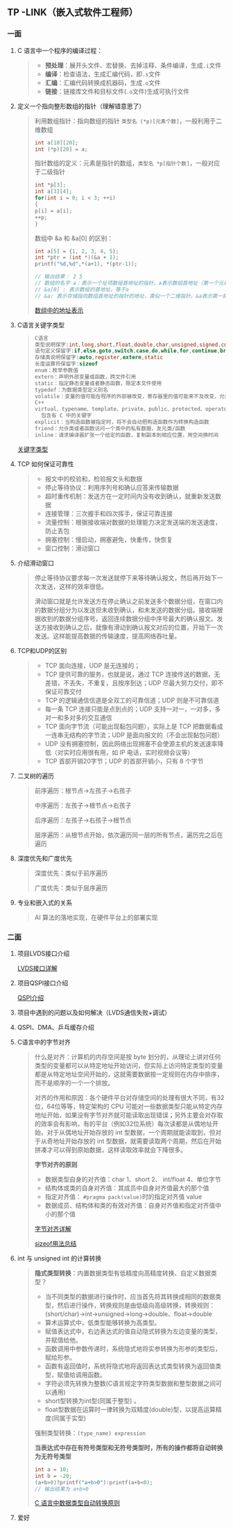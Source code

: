 ## TP -LINK（嵌入式软件工程师）

### 一面

1. C 语言中一个程序的编译过程：

    >- **预处理**：展开头文件、宏替换、去掉注释、条件编译，生成`.i`文件
    >- **编译**：检查语法，生成汇编代码，即`.s`文件
    >- **汇编**：汇编代码转换成机器码，生成`.o`文件
    >- **链接**：链接库文件和目标文件(`.o`文件)生成可执行文件

2. 定义一个指向整形数组的指针（理解错意思了）

    >利用数组指针：指向数组的指针 `类型名 (*p)[元素个数]`，一般利用于二维数组
    >
    >```c++
    >int a[10][20];
    >int (*p)[20] = a;
    >```
    >
    >指针数组的定义：元素是指针的数组，`类型名 *p[指针个数]`，一般对应于二级指针
    >
    >```c++
    >int *p[3];
    >int a[3][4];
    >for(int i = 0; i < 3; ++i)
    >{
    >p[i] = a[i];
    >++p;
    >}
    >```
    >
    >数组中 &a 和 &a[0] 的区别：
    >
    >```c++
    >int a[5] = {1, 2, 3, 4, 5};
    >int *ptr = (int *)(&a + 1);
    >printf("%d,%d",*(a+1), *(ptr-1));
    >
    >// 输出结果： 2 5
    >// 数组的名字 a：表示一个址项数组首地址的指针。a表示数组首地址（第一个元素地址），a+1表示第二个元素
    >// &a[0] : 表示数组的首地址，等于a
    >// &a: 表示存储指向数组首地址的指针的地址，类似一个二维指针。&a表示第一排数组，&a+1表示第二排数组
    >```
    >
    >
    >
    >[数组中的地址表示](https://blog.csdn.net/FX677588/article/details/74857473?utm_medium=distribute.pc_relevant.none-task-blog-BlogCommendFromMachineLearnPai2-2.nonecase&depth_1-utm_source=distribute.pc_relevant.none-task-blog-BlogCommendFromMachineLearnPai2-2.nonecase)

3. C语言关键字类型

    >```c
    >C语言
    >类型说明保字:int,long,short,float,double,char,unsigned,signed,const,void,volatile,enum,struct,union
    >语句定义保留字:if,else,goto,switch,case,do,while,for,continue,break,return,default,typedef
    >存储类说明保留字:auto,register,extern,static
    >长度运算符保留字:sizeof
    >enum：枚举参数值
    >extern：声明外部变量或函数，跨文件引用
    >static：指定静态变量或者静态函数，限定本文件使用
    >typedef：为数据类型定义别名
    >volatile：变量的值可能在程序的外部被改变，寄存器里的值可能来不及改变，允许直接从内存读取数据
    >C++
    >virtual、typename、template、private、public、protected、operator、delete等等
    >	包含有 C 中的关键字
    >explicit：当构造函数被指定时，将不会自动把构造函数作为转换构造函数
    >friend：允许类或者函数访问一个类中的私有数据，友元类/函数
    >inline：请求编译器扩张一个给定的函数，复制副本到相应位置，用空间换时间
    >```

    [关键字类型](https://blog.csdn.net/m0_38121874/article/details/82535129?utm_medium=distribute.pc_relevant.none-task-blog-searchFromBaidu-5.nonecase&depth_1-utm_source=distribute.pc_relevant.none-task-blog-searchFromBaidu-5.nonecase)

4. TCP 如何保证可靠性

    >- 报文中的校验和，检验报文头和数据
    >- 停止等待协议：利用序列号和确认应答来传输数据
    >- 超时重传机制：发送方在一定时间内没有收到确认，就重新发送数据
    >- 连接管理：三次握手和四次挥手，保证可靠连接
    >- 流量控制：根据接收端对数据的处理能力决定发送端的发送速度，防止丢包
    >- 拥塞控制：慢启动，拥塞避免，快重传，快恢复
    >- 窗口控制：滑动窗口

5. 介绍滑动窗口

    >停止等待协议要求每一次发送就停下来等待确认报文，然后再开始下一次发送，这样的效率很低。
    >
    >滑动窗口就是允许发送方在停止确认之前发送多个数据分组，在窗口内的数据分组分为以发送但未收到确认，和未发送的数据分组。接收端根据收到的数据分组序号，返回连续数据分组中序号最大的确认报文。发送方接收到确认之后，就像有滑动到确认报文对应的位置，开始下一次发送。这样能提高数据的传输速度，提高网络吞吐量。

6. TCP和UDP的区别

    >- TCP 面向连接，UDP 是无连接的；
    >- TCP 提供可靠的服务，也就是说，通过 TCP 连接传送的数据，无差错，不丢失，不重复，且按序到达；UDP 尽最大努力交付，即不保证可靠交付
    >- TCP 的逻辑通信信道是全双工的可靠信道；UDP 则是不可靠信道
    >- 每一条 TCP 连接只能是点到点的；UDP 支持一对一，一对多，多对一和多对多的交互通信
    >- TCP 面向字节流（可能出现黏包问题），实际上是 TCP 把数据看成一连串无结构的字节流；UDP 是面向报文的（不会出现黏包问题）
    >- UDP 没有拥塞控制，因此网络出现拥塞不会使源主机的发送速率降低（对实时应用很有用，如 IP 电话，实时视频会议等）
    >- TCP 首部开销20字节；UDP 的首部开销小，只有 8 个字节

7. 二叉树的遍历

    >前序遍历：根节点->左孩子->右孩子
    >
    >中序遍历：左孩子->根节点->右孩子
    >
    >后序遍历：左孩子->右孩子->根节点
    >
    >层序遍历：从根节点开始，依次遍历同一层的所有节点，遍历完之后在遍历

8. 深度优先和广度优先

    >深度优先：类似于前序遍历
    >
    >广度优先：类似于层序遍历

9. 专业和嵌入式的关系

    >AI 算法的落地实现，在硬件平台上的部署实现

### 二面 

1. 项目LVDS接口介绍

    [LVDS接口详解](https://blog.csdn.net/LinuxArmbiggod/article/details/83863479?utm_medium=distribute.pc_relevant.none-task-blog-BlogCommendFromMachineLearnPai2-4.nonecase&depth_1-utm_source=distribute.pc_relevant.none-task-blog-BlogCommendFromMachineLearnPai2-4.nonecase)

2. 项目QSPI接口介绍

    [QSPI介绍](https://www.cnblogs.com/commandNotFound/p/12663360.html)

3. 项目中遇到的问题以及如何解决（LVDS通信失败+调试）

4. QSPI、DMA、乒乓缓存介绍

5. C语言中的字节对齐

    >什么是对齐：计算机的内存空间是按 byte 划分的，从理论上讲对任何类型的变量都可以从特定地址开始访问，但实际上访问特定类型的变量都是从特定地址空间开始的，这就需要数据按一定规则在内存中排序，而不是顺序的一个一个排放。
    >
    >对齐的作用和原因：各个硬件平台对存储空间的处理有很大不同，有32位，64位等等，特定架构的 CPU 可能对一些数据类型只能从特定内存地址开始，如果没有字节对齐就可能读取出现错误；另外主要会对存取的效率会有影响，有的平台（例如32位系统）每次读都是从偶地址开始，对于从偶地址开始存放的 int 型数据，一个周期就能读取到，但对于从奇地址开始存放的 int 型数据，就需要读取两个周期，然后在开始拼凑才可以得到原始数据，这样读取效率就会下降很多。
    >
    >**字节对齐的原则**
    >
    >- 数据类型自身的对齐值：char 1、short 2、 int/float 4、单位字节
    >- 结构体或类的自身对齐值：其成员中自身对齐值最大的那个值
    >- 指定对齐值： `#pragma pack(value)`时的指定对齐值 value
    >- 数据成员、结构体和类的有效对齐值：自身对齐值和指定对齐值中小的那个值
    >
    >[字节对齐详解](https://blog.csdn.net/xhfwr/article/details/963793)
    >
    >[sizeof用法总结](https://blog.csdn.net/EVEcho/article/details/81115683?utm_medium=distribute.pc_relevant.none-task-blog-BlogCommendFromMachineLearnPai2-2.nonecase&depth_1-utm_source=distribute.pc_relevant.none-task-blog-BlogCommendFromMachineLearnPai2-2.nonecase)

6. int 与 unsigned int 的计算转换

    >**隐式类型转换**：内置数据类型有低精度向高精度转换、自定义数据类型？
    >
    >-  当不同类型的数据进行操作时，应当首先将其转换成相同的数据类型，然后进行操作，转换规则是由低级向高级转换，转换规则：(short/char)->int->unsigned->long->double、float->double
    >-  算术运算式中，低类型能够转换为高类型。
    >-  赋值表达式中，右边表达式的值自动隐式转换为左边变量的类型，并赋值给他。
    >-  函数调用中参数传递时，系统隐式地将实参转换为形参的类型后，赋给形参。
    >-  函数有返回值时，系统将隐式地将返回表达式类型转换为返回值类型，赋值给调用函数。
    >-  字符必须先转换为整数(C语言规定字符类型数据和整型数据之间可以通用) 
    >-  short型转换为int型(同属于整型) 。
    >-  float型数据在运算时一律转换为双精度(double)型，以提高运算精度(同属于实型)
    >
    >强制类型转换：`(type_name) expression`
    >
    >**当表达式中存在有符号类型和无符号类型时，所有的操作都将自动转换为无符号类型**
    >
    >```c
    >int a = 10;
    >int b = -20;
    >(a+b>0)?printf("a+b>0"):printf(a+b<0);
    >// 输出结果为 a+b>0
    >```
    >
    >[C 语言中数据类型自动转换原则](https://blog.csdn.net/u013498583/article/details/82899463)

7. 爱好